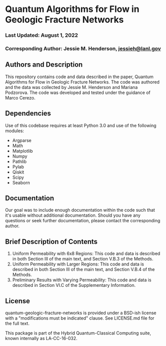 # Quantum Algorithms for Flow in Geologic Fracture Networks
### Last Updated: August 1, 2022
### Corresponding Author: Jessie M. Henderson, jessieh@lanl.gov

## Authors and Description

This repository contains code and data described in the paper, Quantum Algorithms for Flow in Geologic Fracture Networks.  The code was authored and the data was collected by Jessie M. Henderson and Mariana Podzorova.  The code was developed and tested under the guidance of Marco Cerezo.

## Dependencies
Use of this codebase requires at least Python 3.0 and use of the following modules:
- Argparse
- Math
- Matplotlib
- Numpy
- Pathlib
- Pylab
- Qiskit
- Scipy
- Seaborn

## Documentation
Our goal was to include enough documentation within the code such that it's usable without additional documentation.  Should you have any questions or seek further documentation, please contact the corresponding author.

## Brief Description of Contents
1. Uniform Permeability with 6x8 Regions: This code and data is described in both Section III of the main text, and Section V.B.3 of the Methods.
2. Uniform Permeability with Larger Regions: This code and data is described in both Section III of the main text, and Section V.B.4 of the Methods.
3. Preliminary Results with Varying Permeability: This code and data is described in Section VI.C of the Supplementary Information.

## License

quantum-geologic-fracture-networks is provided under a BSD-ish license with a "modifications must be indicated" clause. See LICENSE.md file for the full text.

This package is part of the Hybrid Quantum-Classical Computing suite, known internally as LA-CC-16-032.
